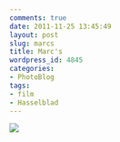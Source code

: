 ```yaml
---
comments: true
date: 2011-11-25 13:45:49
layout: post
slug: marcs
title: Marc's
wordpress_id: 4845
categories:
- PhotoBlog
tags:
- film
- Hasselblad
---
```


![](http://ryanfitzer.com/main/wp-content/uploads/2011/11/plants-I-794x800.jpg)
